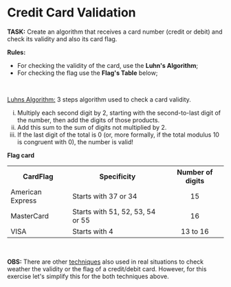<h1>Credit Card Validation</h1>
<p><b>TASK:</b> Create an algorithm that receives a card number (credit or debit) and check its validity and also its card flag.</p>

<p><b>Rules:</b>
<ul>
<li>For checking the validity of the card, use the <b>Luhn's Algorithm</b>;</li>
<li>For checking the flag use the <b>Flag's Table</b> below;</li>
</ul> 
</p><br>

<p>
<a href="https://en.wikipedia.org/wiki/Luhn_algorithm" type="_blank">Luhns Algorithm:</a> 3 steps algorithm used to check a card validity.<br>

<ol type="i">
<li>Multiply each second digit by 2, starting with the second-to-last digit of the number, then add the digits of those products.</li>
<li>Add this sum to the sum of digits not multiplied by 2.</li>
<li>If the last digit of the total is 0 (or, more formally, if the total modulus 10 is congruent with 0), the number is valid!</li>
</ol>
</p>

<p><b>Flag card</b><br>

<table>
    <tr>
        <th>CardFlag</th>
        <th colspan="2">Specificity</th>
        <th>Number of digits</th>
    </tr>
    <tr>
        <td>American Express</td>
        <td colspan="2">Starts with 37 or 34</td>
        <td align="center">15</td>
    </tr>
    <tr>
        <td>MasterCard</td>
        <td colspan="2">Starts with 51, 52, 53, 54 or 55</td>
        <td align="center">16</td>
    </tr>
    <tr>
        <td>VISA</td>
        <td colspan="2">Starts with 4</td>
        <td align="center">13 to 16</td>
    </tr>
</table>
<br>
<p><b>OBS:</b> There are other <a href="https://www.chargebackgurus.com/blog/bank-identification-number" target="_blank">techniques</a> also used in real situations to check weather the validity or the flag of a credit/debit card. However, for this exercise let's simplify this for the both techniques above.<br><a href=""></p>




